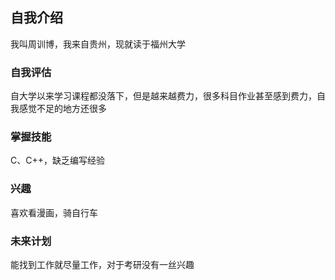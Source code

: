 ## 自我介绍
我叫周训博，我来自贵州，现就读于福州大学

### 自我评估
自大学以来学习课程都没落下，但是越来越费力，很多科目作业甚至感到费力，自我感觉不足的地方还很多

### 掌握技能
C、C++，缺乏编写经验

### 兴趣
喜欢看漫画，骑自行车

### 未来计划
能找到工作就尽量工作，对于考研没有一丝兴趣

